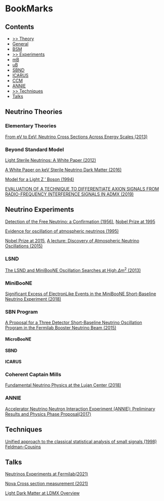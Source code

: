 # BookMarks

## Contents
* [>> Theory](#neutrino-theories)
* [General](#general-theories)
* [BSM](#beyond-standard-model)
* [>> Experiments](#neutrino-experiments)
* [mB](#miniboone)
* [uB](#microboone)
* [SBND](#sbnd)
* [ICARUS](#icarus)
* [CCM](#coherent-captain-mills)
* [ANNIE](#annie)
* [>> Techniques](#techniques)
* [Talks](#talks)


## Neutrino Theories

### Elementary Theories
[From eV to EeV: Neutrino Cross Sections Across Energy Scales (2013)](https://arxiv.org/abs/1305.7513)

### Beyond Standard Model
[Light Sterile Neutrinos: A White Paper (2012)](https://arxiv.org/abs/1204.5379)

[A White Paper on keV Sterile Neutrino Dark Matter (2016)](https://arxiv.org/abs/1602.04816)

[Model for a Light Z
′ Boson (1994)](https://arxiv.org/pdf/hep-ph/9401250.pdf)

[EVALUATION OF A TECHNIQUE TO DIFFERENTIATE AXION SIGNALS FROM RADIO-FREQUENCY INTERFERENCE SIGNALS IN ADMX (2019)](https://www.int.washington.edu/REU/2019/Guzzetti_Paper.pdf)

## Neutrino Experiments

[Detection of the Free Neutrino: a Confirmation (1956)](http://personal.psu.edu/rq9/HOW/Neutrino_discovery_1.pdf), [Nobel Prize at 1995](https://www.nobelprize.org/prizes/physics/1995/summary/)


[Evidence for oscillation of atmospheric neutrinos (1995)](https://arxiv.org/abs/hep-ex/9807003)

[Nobel Prize at 2015](https://www.nobelprize.org/prizes/physics/2015/press-release/), [A lecture: Discovery of Atmospheric
Neutrino Oscillations (2015)](https://www.nobelprize.org/uploads/2018/06/kajita-lecture.pdf)

### LSND
[The LSND and MiniBooNE Oscillation Searches at High $\Delta m^2$ (2013)](https://arxiv.org/abs/1306.6494)

### MiniBooNE
[Significant Excess of ElectronLike Events in the MiniBooNE Short-Baseline Neutrino Experiment (2018)](https://arxiv.org/abs/1805.12028)

### SBN Program
[A Proposal for a Three Detector Short-Baseline Neutrino Oscillation Program in the Fermilab Booster Neutrino Beam (2015)
](https://arxiv.org/abs/1503.01520)

#### MicroBooNE


#### SBND

#### ICARUS

### Coherent Captain Mills
[Fundamental Neutrino Physics at the Lujan Center (2018)](https://p25ext.lanl.gov/~lee/CaptainMills/Documentation/CCM_Proposal_Lujan_2018_V1.pdf)

### ANNIE
[Accelerator Neutrino Neutron Interaction Experiment (ANNIE): Preliminary Results and Physics Phase Proposal(2017)](https://arxiv.org/abs/1707.08222)


## Techniques

[Unified approach to the classical statistical analysis of small signals (1998) Feldman-Cousins](http://www2.lns.mit.edu/~ddujmic/NEPPSR09/Feldman%20Cousins%209711021.pdf)



## Talks
[Neutrinos Experiments at Fermilab(2021)](https://indico.fnal.gov/event/49544/contributions/220186/attachments/145830/185804/UsersMeeting2021.pdf)

[Nova Cross section measurement (2021)](https://indico.fnal.gov/event/49544/contributions/220195/attachments/145877/185879/20210805-XSec.v1.2%40UsersMeeting.pdf)

[Light Dark Matter at LDMX Overview](https://indico.fnal.gov/event/49432/contributions/221016/)
